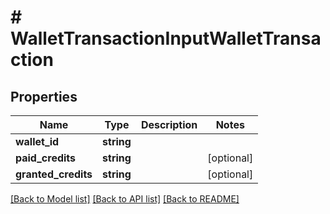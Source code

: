 # # WalletTransactionInputWalletTransaction

## Properties

Name | Type | Description | Notes
------------ | ------------- | ------------- | -------------
**wallet_id** | **string** |  |
**paid_credits** | **string** |  | [optional]
**granted_credits** | **string** |  | [optional]

[[Back to Model list]](../../README.md#models) [[Back to API list]](../../README.md#endpoints) [[Back to README]](../../README.md)
